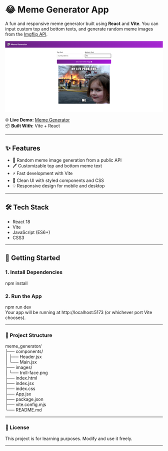 # 😂 Meme Generator App

A fun and responsive meme generator built using **React** and **Vite**. You can input custom top and bottom texts, and generate random meme images from the [Imgflip API](https://api.imgflip.com/).

![Meme Generator Screenshot](images/site.png)

🌐 **Live Demo:** [Meme Generator](https://meme-generator-flip.netlify.app/)  
📦 **Built With:** Vite + React

---

## ✨ Features

- 🔀 Random meme image generation from a public API
- 🖊️ Customizable top and bottom meme text
- ⚡ Fast development with Vite
- 🎨 Clean UI with styled components and CSS
- 💡 Responsive design for mobile and desktop

---

## 🛠️ Tech Stack

- React 18
- Vite
- JavaScript (ES6+)
- CSS3

---

## 🚀 Getting Started

### 1. Install Dependencies

npm install

### 2. Run the App

npm run dev\
Your app will be running at http://localhost:5173 (or whichever port Vite chooses).

---

### 🧪 Project Structure

meme_generator/\
├── components/\
│   ├── Header.jsx\
│   └── Main.jsx\
├── images/\
│   └── troll-face.png\
├── index.html\
├── index.jsx\
├── index.css\
├── App.jsx\
├── package.json\
├── vite.config.mjs\
└── README.md

---

### 📄 License
This project is for learning purposes. Modify and use it freely.

---
